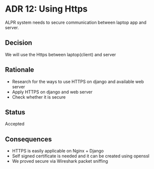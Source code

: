 # ADR 12: Using Https

ALPR system needs to secure communication between laptop app and server. 

## Decision 

We will use the Https between laptop(client) and server

## Rationale 
- Research for the ways to use HTTPS on django and available web server
- Apply HTTPS on django and web server
- Check whether it is secure

## Status

Accepted

## Consequences

- HTTPS is easily applicable on Nginx + Django
- Self signed certificate is needed and it can be created using openssl
- We proved secure via Wireshark packet sniffing
